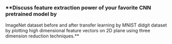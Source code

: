 ### **Discuss feature extraction power of your favorite CNN pretrained model by
ImageNet dataset before and after transfer learning by
MNIST didgit dataset by plotting high dimensional
feature vectors on 2D plane using three dimension reduction techniques.**
